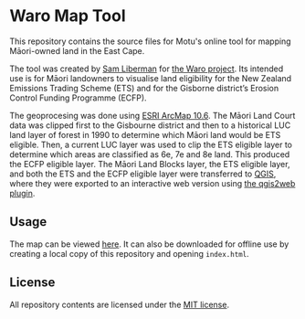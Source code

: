 # Waro Map Tool

This repository contains the source files for Motu's online tool for mapping Māori-owned land in the East Cape.

The tool was created by [Sam Liberman](https://motu.nz/about-us/people/sam-liberman/) for [the Waro project](https://waro.nz/).
Its intended use is for Māori landowners to visualise land eligibility for the New Zealand Emissions Trading Scheme (ETS) and for the Gisborne district’s Erosion Control Funding Programme (ECFP).

The geoprocesing was done using [ESRI ArcMap 10.6](http://desktop.arcgis.com/en/arcmap/).
The Māori Land Court data was clipped first to the Gisbourne district and then to a historical LUC land layer of forest in 1990 to determine which Māori land would be ETS eligible.
Then, a current LUC layer was used to clip the ETS eligible layer to determine which areas are classified as 6e, 7e and 8e land.
This produced the ECFP eligible layer.
The Māori Land Blocks layer, the ETS eligible layer, and both the ETS and the ECFP eligible layer were transferred to [QGIS](https://www.qgis.org/en/site/), where they were exported to an interactive web version using [the qgis2web plugin](https://github.com/tomchadwin/qgis2web).

## Usage

The map can be viewed [here](https://moturesearch.github.io/waro-map-tool).
It can also be downloaded for offline use by creating a local copy of this repository and opening `index.html`.

## License

All repository contents are licensed under the [MIT license](https://github.com/moturesearch/waro-map-tool/blob/master/LICENSE).

